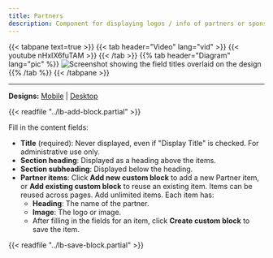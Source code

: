 ```yaml
---
title: Partners
description: Component for displaying logos / info of partners or sponsors within a page using Layout Builder.
---
```


{{< tabpane text=true >}}
    {{< tab header="Video" lang="vid" >}}
        {{< youtube nHxIX6fuTAM >}}
    {{< /tab >}}
    {{% tab header="Diagram" lang="pic" %}}
![Screenshot showing the field titles overlaid on the design](lb-partners-fields.png)
    {{% /tab %}}
{{< /tabpane >}}

-----

**Designs:** [Mobile](<../../../../../../assets/img/designs/lb/Sponsors Mobile.png>) | [Desktop](<../../../../../../assets/img/designs/lb/Sponsors Desktop.png>)

{{< readfile "../lb-add-block.partial" >}}

Fill in the content fields:

- **Title** (required): Never displayed, even if "Display Title" is checked. For administrative use only.
- **Section heading**: Displayed as a heading above the items.
- **Section subheading**: Displayed below the heading.
- **Partner items**: Click **Add new custom block** to add a new Partner item, or **Add existing custom block** to reuse an existing item. Items can be reused across pages. Add unlimited items. Each item has:
  - **Heading**: The name of the partner.
  - **Image**: The logo or image.
  - After filling in the fields for an item, click **Create custom block** to save the item.

{{< readfile "../lb-save-block.partial" >}}
